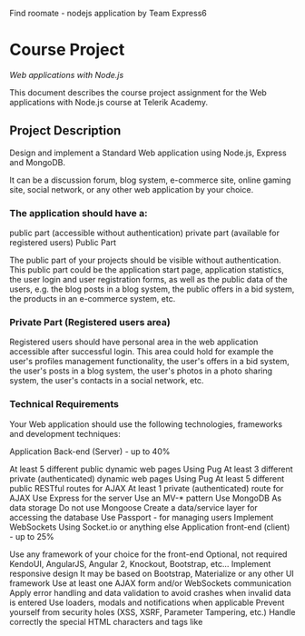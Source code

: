 Find roomate - nodejs application by Team Express6

# Course Project

_Web applications with Node.js_

This document describes the course project assignment for the Web applications with Node.js course at Telerik Academy.

## Project Description

Design and implement a Standard Web application using Node.js, Express and MongoDB.

It can be a discussion forum, blog system, e-commerce site, online gaming site, social network, or any other web application by your choice.

### The application should have a:

public part (accessible without authentication)
private part (available for registered users)
Public Part

The public part of your projects should be visible without authentication. This public part could be the application start page, application statistics, the user login and user registration forms, as well as the public data of the users, e.g. the blog posts in a blog system, the public offers in a bid system, the products in an e-commerce system, etc.

### Private Part (Registered users area)

Registered users should have personal area in the web application accessible after successful login. This area could hold for example the user's profiles management functionality, the user's offers in a bid system, the user's posts in a blog system, the user's photos in a photo sharing system, the user's contacts in a social network, etc.

### Technical Requirements

Your Web application should use the following technologies, frameworks and development techniques:

Application Back-end (Server) - up to 40%

At least 5 different public dynamic web pages
Using Pug
At least 3 different private (authenticated) dynamic web pages
Using Pug
At least 5 different public RESTful routes for AJAX
At least 1 private (authenticated) route for AJAX
Use Express for the server
Use an MV-* pattern
Use MongoDB
As data storage
Do not use Mongoose
Create a data/service layer for accessing the database
Use Passport - for managing users
Implement WebSockets
Using Socket.io or anything else
Application front-end (client) - up to 25%

Use any framework of your choice for the front-end
Optional, not required
KendoUI, AngularJS, Angular 2, Knockout, Bootstrap, etc...
Implement responsive design
It may be based on Bootstrap, Materialize or any other UI framework
Use at least one AJAX form and/or WebSockets communication
Apply error handling and data validation to avoid crashes when invalid data is entered
Use loaders, modals and notifications when applicable
Prevent yourself from security holes (XSS, XSRF, Parameter Tampering, etc.)
Handle correctly the special HTML characters and tags like <script>, <br />, etc.
Create usable UI
No need to be pretty, but usable
Testing - up to 25%

Unit test your application backend
50%+ code coverage is required
Less will not win the points
Write functional tests with selenium
Any webdriver is Ok
Gecko, Chrome, PhantomJS, SlimerJS, etc...
Test 50% of the application routes
Less will not win the points
Write integration tests for AJAX routes
With supertest
Deployment in Amazon Web Services (AWS) - up to 10%

Deploy your application in AWS
Use MongoDB from AWS
Bonus requirements - up to 10%

Setup a continious integration environment
Jenkins, CircleCI, or anything else
Unit testing the client code
Usage of containers
General Requirements

Use Git
Github, Gitlab, Bitbucket, or other
Brief documentation of the project and the project architecture
As README.md file at the root of the github repository
Optional Requirements

Nice looking UI supporting of all modern and old Web browsers
Record a short video showcasing your application
~1-2 minutes, just show the interesting features
Do not record register/login functionality, this is not interesting...
Deliverables

Upload your application in the cloud
Amazon Web Services
Register your application at Our Showcase System
Link to the live application
Link to the video
Link to the github repository
Public Project Defense

Each team will have to make a public defense of its work in front of a trainer (for about 30 minutes), in which each of the team members will answer to the trainer's questions individually.

### The public defense includes:

Live demonstration of the developed web application (prepare sample data).
Explain application structure and its back-end and front-end source code
Run the tests
Show the commit logs in the source control repository to prove a contribution from all team members.
May include a simple task for each team member
The task must be implemented immediately
Give Feedback about Your Teammates

You will be invited to provide feedback about all your teammates, their attitude to this project, their technical skills, their team working skills, their contribution to the project, etc. The feedback is important part of the project evaluation so take it seriously and be honest.
